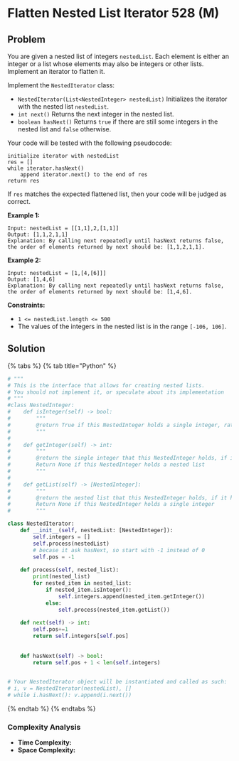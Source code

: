# Flatten Nested List Iterator 528 \(M\)

## Problem

You are given a nested list of integers `nestedList`. Each element is either an integer or a list whose elements may also be integers or other lists. Implement an iterator to flatten it.

Implement the `NestedIterator` class:

* `NestedIterator(List<NestedInteger> nestedList)` Initializes the iterator with the nested list `nestedList`.
* `int next()` Returns the next integer in the nested list.
* `boolean hasNext()` Returns `true` if there are still some integers in the nested list and `false` otherwise.

Your code will be tested with the following pseudocode:

```text
initialize iterator with nestedList
res = []
while iterator.hasNext()
    append iterator.next() to the end of res
return res
```

If `res` matches the expected flattened list, then your code will be judged as correct.

**Example 1:**

```text
Input: nestedList = [[1,1],2,[1,1]]
Output: [1,1,2,1,1]
Explanation: By calling next repeatedly until hasNext returns false, the order of elements returned by next should be: [1,1,2,1,1].
```

**Example 2:**

```text
Input: nestedList = [1,[4,[6]]]
Output: [1,4,6]
Explanation: By calling next repeatedly until hasNext returns false, the order of elements returned by next should be: [1,4,6].
```

**Constraints:**

* `1 <= nestedList.length <= 500`
* The values of the integers in the nested list is in the range `[-106, 106]`.

## Solution 

{% tabs %}
{% tab title="Python" %}
```python
# """
# This is the interface that allows for creating nested lists.
# You should not implement it, or speculate about its implementation
# """
#class NestedInteger:
#    def isInteger(self) -> bool:
#        """
#        @return True if this NestedInteger holds a single integer, rather than a nested list.
#        """
#
#    def getInteger(self) -> int:
#        """
#        @return the single integer that this NestedInteger holds, if it holds a single integer
#        Return None if this NestedInteger holds a nested list
#        """
#
#    def getList(self) -> [NestedInteger]:
#        """
#        @return the nested list that this NestedInteger holds, if it holds a nested list
#        Return None if this NestedInteger holds a single integer
#        """

class NestedIterator:
    def __init__(self, nestedList: [NestedInteger]):
        self.integers = []
        self.process(nestedList)
        # becase it ask hasNext, so start with -1 instead of 0
        self.pos = -1
        
    def process(self, nested_list):
        print(nested_list)
        for nested_item in nested_list:
            if nested_item.isInteger():
                self.integers.append(nested_item.getInteger())
            else:
                self.process(nested_item.getList())
    
    def next(self) -> int:
        self.pos+=1
        return self.integers[self.pos]
        
    
    def hasNext(self) -> bool:
        return self.pos + 1 < len(self.integers)
         

# Your NestedIterator object will be instantiated and called as such:
# i, v = NestedIterator(nestedList), []
# while i.hasNext(): v.append(i.next())
```
{% endtab %}
{% endtabs %}

### Complexity Analysis

* **Time Complexity:** 
* **Space Complexity:** 

